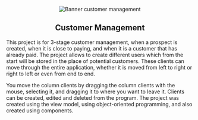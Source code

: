 <p align="center">
  <img src="https://user-images.githubusercontent.com/60229777/146874066-b6ab2e2f-e446-4aaa-8f82-f30c9b51131f.png" alt="Banner customer management">
</p>

<h2 align="center">
  Customer Management
</h2>

This project is for 3-stage customer management, when a prospect is created, when it is close to paying, and when it is a customer that has already paid. The project allows to create different users which from the start will be stored in the place of potential customers. These clients can move through the entire application, whether it is moved from left to right or right to left or even from end to end.

You move the column clients by dragging the column clients with the mouse, selecting it, and dragging it to where you want to leave it. Clients can be created, edited and deleted from the program. The project was created using the view model, using object-oriented programming, and also created using components.